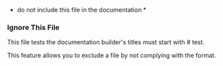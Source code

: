 * do not include this file in the documentation *

### Ignore This File

This file tests the documentation builder's titles must start with # test.

This feature allows you to exclude a file by not complying with the format.